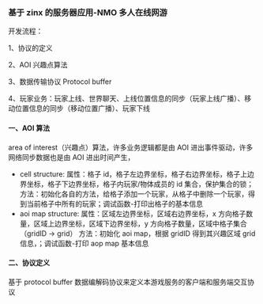 ### 基于 zinx 的服务器应用-NMO 多人在线网游

开发流程：

1、协议的定义

2、AOI 兴趣点算法

3、数据传输协议 Protocol buffer

4、玩家业务：玩家上线、世界聊天、上线位置信息的同步（玩家上线广播）、移动位置信息的同步（移动位置广播）、玩家下线

#### 一、AOI 算法

area of interest（兴趣点）算法，许多业务逻辑都是由 AOI 进出事件驱动，许多网络同步数据也是由 AOI 进出时间产生，

- cell structure:
  属性：格子 id，格子左边界坐标，格子右边界坐标，格子上边界坐标，格子下边界坐标，格子内玩家/物体成员的 id 集合，保护集合的锁；
  方法：初始化各自的方法，给格子添加一个玩家，从格子中删除一个玩家，得到当前格子中所有的玩家；调试函数-打印出格子的基本信息
- aoi map structure:
  属性：区域左边界坐标，区域右边界坐标，x 方向格子数量，区域上边界坐标，区域下边界坐标，y 方向格子数量，区域中格子集合（gridID -> grid）
  方法：初始化 aoi map，根据 gridID 得到其兴趣区域 grid 信息，；调试函数-打印 aop map 基本信息

#### 二、协议定义

基于 protocol buffer 数据编解码协议来定义本游戏服务的客户端和服务端交互协议
